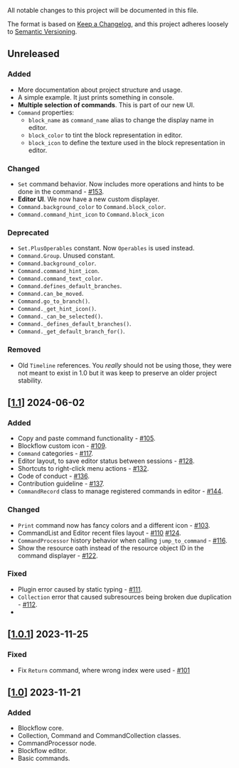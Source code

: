 All notable changes to this project will be documented in this file.

The format is based on [Keep a Changelog](https://keepachangelog.com/en/1.1.0/),
and this project adheres loosely to [Semantic Versioning](https://semver.org/spec/v2.0.0.html).

<!--
FYI here's a hint about versioning:

    Added for new features.
    Changed for changes in existing functionality.
    Deprecated for soon-to-be removed features.
    Removed for now removed features.
    Fixed for any bug fixes.
    Security in case of vulnerabilities.

-->

## Unreleased 
### Added
- More documentation about project structure and usage.
- A simple example. It just prints something in console.
- **Multiple selection of commands**. This is part of our new UI.
- `Command` properties:
  - `block_name` as `command_name` alias to change the display name in editor.
  - `block_color` to tint the block representation in editor.
  - `block_icon` to define the texture used in the block representation in editor.
### Changed
- `Set` command behavior. Now includes more operations and hints to be done in the command - [#153](https://github.com/AnidemDex/Blockflow/pull/153).
- **Editor UI**. We now have a new custom displayer.
- `Command.background_color` to `Command.block_color`.
- `Command.command_hint_icon` to `Command.block_icon`
### Deprecated
- `Set.PlusOperables` constant. Now `Operables` is used instead.
- `Command.Group`. Unused constant.
- `Command.background_color`.
- `Command.command_hint_icon`.
- `Command.command_text_color`.
- `Command.defines_default_branches`.
- `Command.can_be_moved`.
- `Command.go_to_branch()`.
- `Command._get_hint_icon()`.
- `Command._can_be_selected()`.
- `Command._defines_default_branches()`.
- `Command._get_default_branch_for()`.
### Removed
- Old `Timeline` references. You _really_ should not be using those, they were not meant to exist in 1.0 but it was keep to preserve an older project stability.
## \[[1.1](https://github.com/AnidemDex/Blockflow/releases/tag/1.1)] 2024-06-02
### Added
- Copy and paste command functionality - [#105](https://github.com/AnidemDex/Blockflow/pull/105).
- Blockflow custom icon - [#109](https://github.com/AnidemDex/Blockflow/pull/109).
- `Command` categories - [#117](https://github.com/AnidemDex/Blockflow/pull/117).
- Editor layout, to save editor status between sessions - [#128](https://github.com/AnidemDex/Blockflow/pull/128).
- Shortcuts to right-click menu actions - [#132](https://github.com/AnidemDex/Blockflow/pull/132).
- Code of conduct - [#136](https://github.com/AnidemDex/Blockflow/pull/136).
- Contribution guideline - [#137](https://github.com/AnidemDex/Blockflow/pull/137).
- `CommandRecord` class to manage registered commands in editor - [#144](https://github.com/AnidemDex/Blockflow/pull/144).
### Changed
- `Print` command now has fancy colors and a different icon - [#103](https://github.com/AnidemDex/Blockflow/pull/103).
- CommandList and Editor recent files layout - [#110](https://github.com/AnidemDex/Blockflow/pull/110) [#124](https://github.com/AnidemDex/Blockflow/pull/124).
- `CommandProcessor` history behavior when calling `jump_to_command` - [#116](https://github.com/AnidemDex/Blockflow/pull/116).
- Show the resource oath instead of the resource object ID in the command displayer - [#122](https://github.com/AnidemDex/Blockflow/pull/122).
### Fixed
- Plugin error caused by static typing - [#111](https://github.com/AnidemDex/Blockflow/pull/111).
- `Collection` error that caused subresources being broken due duplication - [#112](https://github.com/AnidemDex/Blockflow/pull/112).
- 
## \[[1.0.1](https://github.com/AnidemDex/Blockflow/releases/tag/1.0.1)] 2023-11-25

### Fixed
- Fix `Return` command, where wrong index were used - [#101](https://github.com/AnidemDex/Blockflow/pull/101)

## \[[1.0](https://github.com/AnidemDex/Blockflow/releases/tag/1.0)] 2023-11-21
### Added
- Blockflow core.
- Collection, Command and CommandCollection classes.
- CommandProcessor node.
- Blockflow editor.
- Basic commands.